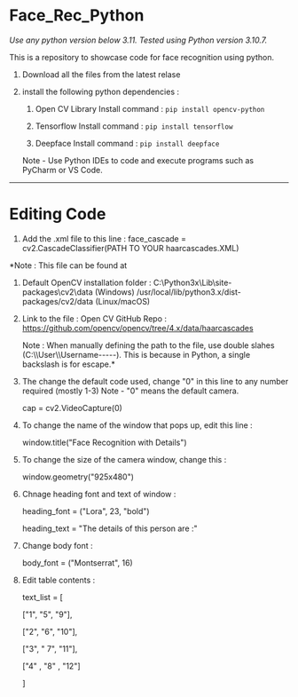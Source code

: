 # Face_Rec_Python

*Use any python version below 3.11. Tested using Python version 3.10.7.*

This is a repository to showcase code for face recognition using python.

1. Download all the files from the latest relase

2. install the following python dependencies : 
     
     1. Open CV Library
        Install command :
        ```pip install opencv-python```

    2. Tensorflow
       Install command :
       ```pip install tensorflow```

   3. Deepface
      Install command :
      ```pip install deepface```
  


   Note - Use Python IDEs to code and execute programs such as PyCharm or VS Code.

_____________________________________________________________________________________________________________________________________________________________________________________________________________

# **Editing Code**


1. Add the .xml file to this line :
face_cascade = cv2.CascadeClassifier(PATH TO YOUR haarcascades.XML)

*Note : This file can be found at 
1. Default OpenCV installation folder : 
                C:\Python3x\Lib\site-packages\cv2\data (Windows)
                /usr/local/lib/python3.x/dist-packages/cv2/data (Linux/macOS)

2. Link to the file : 
                                      Open CV GitHub Repo : https://github.com/opencv/opencv/tree/4.x/data/haarcascades


   Note : When manually defining the path to the file, use double slahes (C:\\\User\\\Username-----). This is because in                                                                                                   Python, a single backslash is for escape.*
                                      

4. The change the default code used, change "0" in this line to any number required (mostly 1-3) Note - "0" means the default camera.

   cap = cv2.VideoCapture(0)

5. To change the name of the window that pops up, edit this line :

    window.title("Face Recognition with Details")

6. To change the size of the camera window, change this :

    window.geometry("925x480")

7. Chnage heading font and text of window :

    heading_font = ("Lora", 23, "bold")

    heading_text = "The details of this person are :"

8. Change body font :

   body_font = ("Montserrat", 16) 

9. Edit table contents :

   text_list = [

   ["1", "5", "9"],

   ["2", "6", "10"],

   ["3", " 7", "11"],

   ["4" , "8" , "12"]

   ]


